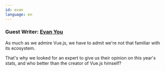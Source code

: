 ```yaml
---
id: evan  
language: en
---
```


### Guest Writer: [Evan You](https://twitter.com/youyuxi)

As much as we admire Vue.js, we have to admit we're not that familiar with its ecosystem.

That's why we looked for an expert to give us their opinion on this year's stats, and who better than the creator of Vue.js himself?

